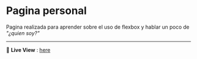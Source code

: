 # Pagina personal

Pagina realizada para aprender sobre el uso de flexbox y hablar un poco de *"¿quien soy?"*

---

🔴 **Live View** : [here](https://smaugthur.github.io/My_WebPage/)
